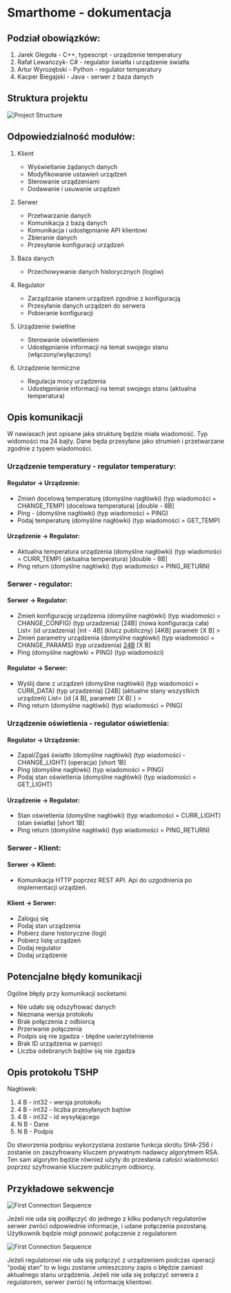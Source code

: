 # Smarthome - dokumentacja

## Podział obowiązków:

1. Jarek Glegoła - C++, typescript - urządzenie temperatury
2. Rafał Lewańczyk- C# - regulator światła i urządzenie światła
3. Artur Wyrozębski - Python - regulator temperatury
4. Kacper Biegajski - Java - serwer z baza danych

## Struktura projektu

![Project Structure](/resources/structure.png)

## Odpowiedzialność modułów:

1. Klient

   - Wyświetlanie żądanych danych
   - Modyfikowanie ustawień urządzeń
   - Sterowanie urządzeniami
   - Dodawanie i usuwanie urządzeń

2. Serwer

   - Przetwarzanie danych
   - Komunikacja z bazą danych
   - Komunikacja i udostępnianie API klientowi
   - Zbieranie danych
   - Przesyłanie konfiguracji urządzeń

3. Baza danych

   - Przechowywanie danych historycznych (logów)

4. Regulator

   - Zarządzanie stanem urządzeń zgodnie z konfiguracją
   - Przesyłanie danych urządzeń do serwera
   - Pobieranie konfiguracji

5. Urządzenie świetlne

   - Sterowanie oświetleniem
   - Udostępnianie informacji na temat swojego stanu (włączony/wyłączony)

6. Urządzenie termiczne

   - Regulacja mocy urządzenia
   - Udostępnianie informacji na temat swojego stanu (aktualna temperatura)

## Opis komunikacji

W nawiasach jest opisane jaka strukturę będzie miała wiadomość.
Typ widomości ma 24 bajty.
Dane będa przesyłane jako strumień i przetwarzane zgodnie z typem wiadomości.

### Urządzenie temperatury - regulator temperatury:

#### Regulator -> Urządzenie:

- Zmień docelową temperaturę
  (domyślne nagłówki) (typ wiadomości = CHANGE_TEMP) (docelowa temperatura) [double - 8B]
- Ping - (domyślne nagłówki) (typ wiadomości = PING)
- Podaj temperaturę
  (domyślne nagłówki) (typ wiadomości = GET_TEMP)

#### Urządzenie -> Regulator:

- Aktualna temperatura urządzenia
  (domyślne nagłówki) (typ wiadomości = CURR_TEMP) (aktualna temperatura) [double - 8B]
- Ping return
  (domyślne nagłówki) (typ wiadomości = PING_RETURN)

### Serwer - regulator:

#### Serwer -> Regulator:

- Zmień konfigurację urządzenia
  (domyślne nagłówki) (typ wiadomości = CHANGE_CONFIG) (typ urzadzenia) [24B] (nowa konfiguracja cała) List< (id urzadzenia) [int - 4B] (klucz publiczny) [4KB] parametr [X B] >
- Zmień parametry urządzenia
  (domyślne nagłówki) (typ wiadomości = CHANGE_PARAMS) (typ urzadzenia) [24B](parametr) [X B]
- Ping
  (domyślne nagłówki = PING) (typ wiadomości)

#### Regulator -> Serwer:

- Wyślij dane z urządzeń
  (domyślne nagłówki) (typ wiadomości = CURR_DATA) (typ urzadzenia) [24B] (aktualne stany wszystkich urządzeń) List< (id [4 B], parametr [X B] } >
- Ping return
  (domyślne nagłówki) (typ wiadomości = PING)

### Urządzenie oświetlenia - regulator oświetlenia:

#### Regulator -> Urządzenie:

- Zapal/Zgaś światło
  (domyślne nagłówki) (typ wiadomości - CHANGE_LIGHT) (operacja) [short 1B]
- Ping
  (domyślne nagłówki) (typ wiadomości = PING)
- Podaj stan oświetlenia
  (domyślne nagłówki) (typ wiadomości = GET_LIGHT)

#### Urządzenie -> Regulator:

- Stan oświetlenia (domyślne nagłówki) (typ wiadomości = CURR_LIGHT) (stan światła) [short 1B]
- Ping return (domyślne nagłówki) (typ wiadomości = PING_RETURN)

### Serwer - Klient:

#### Serwer -> Klient:

- Komunikacja HTTP poprzez REST API. Api do uzgodnienia po implementacji urządzeń.

#### Klient -> Serwer:

- Zaloguj się
- Podaj stan urządzenia
- Pobierz dane historyczne (logi)
- Pobierz listę urządzeń
- Dodaj regulator
- Dodaj urządzenie

## Potencjalne błędy komunikacji

Ogólne błędy przy komunikacji socketami:

- Nie udało się odszyfrować danych
- Nieznana wersja protokołu
- Brak połączenia z odbiorcą
- Przerwanie połączenia
- Podpis się nie zgadza - błędne uwierzytelnienie
- Brak ID urządzenia w pamięci
- Liczba odebranych bajtów się nie zgadza

## Opis protokołu TSHP

Nagłówek:

1. 4 B - int32 - wersja protokołu
2. 4 B - int32 - liczba przesyłanych bajtów
3. 4 B - int32 - id wysyłającego
4. N B - Dane
5. N B - Podpis

Do stworzenia podpisu wykorzystana zostanie funkcja skrótu SHA-256 i zostanie on zaszyfrowany kluczem prywatnym nadawcy algorytmem RSA. Ten sam algorytm będzie również użyty do przesłania całości wiadomości poprzez szyfrowanie kluczem publicznym odbiorcy.

## Przykładowe sekwencje

![First Connection Sequence](/resources/first_connection_sequence.png)

Jeżeli nie uda się podłączyć do jednego z kilku podanych regulatorów serwer zwróci odpowiednie informacje, i udane połączenia pozostaną. Użytkownik będzie mógł ponowić połączenie z regulatorem

![First Connection Sequence](/resources/data_collection_sequence.png)

Jeżeli regulatorowi nie uda się połączyć z urządzeniem podczas operacji “podaj stan” to w logu zostanie umieszczony zapis o błędzie zamiast aktualnego stanu urządzenia.
Jeżeli nie uda się połączyć serwera z regulatorem, serwer zwróci tę informację klientowi.
